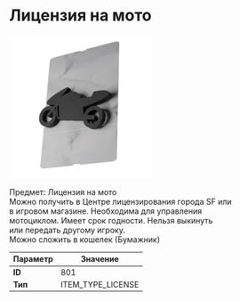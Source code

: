 # Лицензия на мото

![Item Image](../img/801.webp?raw=true)

Предмет: Лицензия на мото<br>Можно получить в Центре лицензирования города SF или<br>в игровом магазине. Необходима для управления<br>мотоциклом. Имеет срок годности. Нельзя выкинуть<br>или передать другому игроку.<br>Можно сложить в кошелек (Бумажник)


| Параметр | Значение |
|----------|----------|
| **ID** | 801 |
| **Тип** | ITEM_TYPE_LICENSE |

